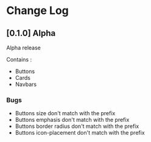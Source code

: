 # Change Log
## [0.1.0] Alpha

Alpha release

Contains : 
- Buttons 
- Cards
- Navbars

### Bugs 

- Buttons size don't match with the prefix
- Buttons emphasis don't match with the prefix
- Buttons border radius don't match with the prefix
- Buttons icon-placement don't match with the prefix